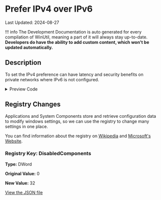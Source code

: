# Prefer IPv4 over IPv6

Last Updated: 2024-08-27


!!! info
     The Development Documentation is auto generated for every compilation of WinUtil, meaning a part of it will always stay up-to-date. **Developers do have the ability to add custom content, which won't be updated automatically.**
## Description

To set the IPv4 preference can have latency and security benefits on private networks where IPv6 is not configured.

<!-- BEGIN CUSTOM CONTENT -->

<!-- END CUSTOM CONTENT -->

<details>
<summary>Preview Code</summary>

```json
{
  "Content": "Prefer IPv4 over IPv6",
  "Description": "To set the IPv4 preference can have latency and security benefits on private networks where IPv6 is not configured.",
  "category": "Essential Tweaks",
  "panel": "1",
  "Order": "a005_",
  "registry": [
    {
      "Path": "HKLM:\\SYSTEM\\CurrentControlSet\\Services\\Tcpip6\\Parameters",
      "Name": "DisabledComponents",
      "Value": "32",
      "OriginalValue": "0",
      "Type": "DWord"
    }
  ],
  "link": "https://christitustech.github.io/winutil/dev/tweaks/Essential-Tweaks/IPv46"
}
```

</details>

## Registry Changes
Applications and System Components store and retrieve configuration data to modify windows settings, so we can use the registry to change many settings in one place.


You can find information about the registry on [Wikipedia](https://www.wikiwand.com/en/Windows_Registry) and [Microsoft's Website](https://learn.microsoft.com/en-us/windows/win32/sysinfo/registry).

### Registry Key: DisabledComponents

**Type:** DWord

**Original Value:** 0

**New Value:** 32



<!-- BEGIN SECOND CUSTOM CONTENT -->

<!-- END SECOND CUSTOM CONTENT -->


[View the JSON file](https://github.com/ChrisTitusTech/winutil/tree/main/config/tweaks.json)


